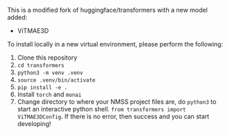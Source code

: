 This is a modified fork of huggingface/transformers with a new model added:
* ViTMAE3D

To install locally in a new virtual environment, please perform the following:
1. Clone this repository
2. `cd transformers`
3. `python3 -m venv .venv`
4. `source .venv/bin/activate`
5. `pip install -e .`
6. Install `torch` and `monai`
7. Change directory to where your NMSS project files are, do `python3` to start an interactive python shell. `from transformers import ViTMAE3DConfig`. If there is no error, then success and you can start developing!